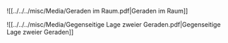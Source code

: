 
![[../../../misc/Media/Geraden im Raum.pdf|Geraden im Raum]]



![[../../../misc/Media/Gegenseitige Lage zweier Geraden.pdf|Gegenseitige Lage zweier Geraden]]

